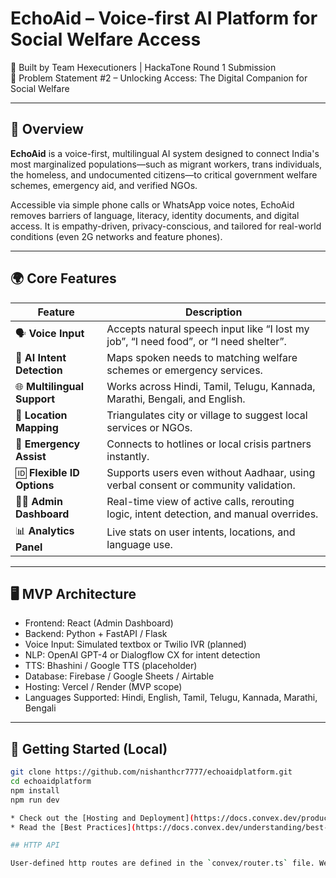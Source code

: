 # EchoAid – Voice-first AI Platform for Social Welfare Access  
👥 Built by Team Hexecutioners | HackaTone Round 1 Submission  
🎯 Problem Statement #2 – Unlocking Access: The Digital Companion for Social Welfare

---

## 🔎 Overview

**EchoAid** is a voice-first, multilingual AI system designed to connect India's most marginalized populations—such as migrant workers, trans individuals, the homeless, and undocumented citizens—to critical government welfare schemes, emergency aid, and verified NGOs.

Accessible via simple phone calls or WhatsApp voice notes, EchoAid removes barriers of language, literacy, identity documents, and digital access. It is empathy-driven, privacy-conscious, and tailored for real-world conditions (even 2G networks and feature phones).

---

## 🌍 Core Features

| Feature                     | Description |
|----------------------------|-------------|
| 🗣️ **Voice Input**         | Accepts natural speech input like “I lost my job”, “I need food”, or “I need shelter”. |
| 🧠 **AI Intent Detection** | Maps spoken needs to matching welfare schemes or emergency services. |
| 🌐 **Multilingual Support**| Works across Hindi, Tamil, Telugu, Kannada, Marathi, Bengali, and English. |
| 📍 **Location Mapping**    | Triangulates city or village to suggest local services or NGOs. |
| 🚨 **Emergency Assist**    | Connects to hotlines or local crisis partners instantly. |
| 🆔 **Flexible ID Options** | Supports users even without Aadhaar, using verbal consent or community validation. |
| 👨‍💻 **Admin Dashboard**   | Real-time view of active calls, rerouting logic, intent detection, and manual overrides. |
| 📊 **Analytics Panel**     | Live stats on user intents, locations, and language use. |

---

## 🖥️ MVP Architecture

- Frontend: React (Admin Dashboard)
- Backend: Python + FastAPI / Flask
- Voice Input: Simulated textbox or Twilio IVR (planned)
- NLP: OpenAI GPT-4 or Dialogflow CX for intent detection
- TTS: Bhashini / Google TTS (placeholder)
- Database: Firebase / Google Sheets / Airtable
- Hosting: Vercel / Render (MVP scope)
- Languages Supported: Hindi, English, Tamil, Telugu, Kannada, Marathi, Bengali

---

## 🚀 Getting Started (Local)

```bash
git clone https://github.com/nishanthcr7777/echoaidplatform.git
cd echoaidplatform
npm install
npm run dev

* Check out the [Hosting and Deployment](https://docs.convex.dev/production/) docs for how to deploy your app
* Read the [Best Practices](https://docs.convex.dev/understanding/best-practices/) guide for tips on how to improve you app further

## HTTP API

User-defined http routes are defined in the `convex/router.ts` file. We split these routes into a separate file from `convex/http.ts` to allow us to prevent the LLM from modifying the authentication routes.
